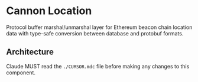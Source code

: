 # Cannon Location

Protocol buffer marshal/unmarshal layer for Ethereum beacon chain location data with type-safe conversion between database and protobuf formats.

## Architecture  
Claude MUST read the `./CURSOR.mdc` file before making any changes to this component.